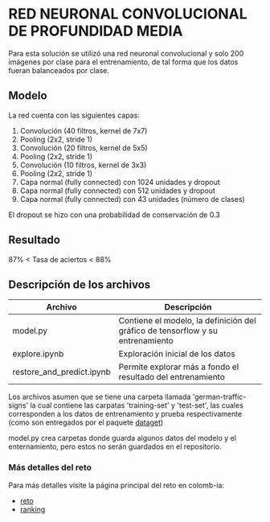 # RED NEURONAL CONVOLUCIONAL DE PROFUNDIDAD MEDIA
Para esta solución se utilizó una red neuronal convolucional y solo 200 imágenes por clase para 
el entrenamiento, de tal forma que los datos fueran balanceados por clase.

## Modelo
La red cuenta con las siguientes capas:
1. Convolución (40 filtros, kernel de 7x7)
2. Pooling (2x2, stride 1)
3. Convolución (20 filtros, kernel de 5x5)
4. Pooling (2x2, stride 1)
5. Convolución (10 filtros, kernel de 3x3)
6. Pooling (2x2, stride 1)
7. Capa normal (fully connected) con 1024 unidades y dropout
8. Capa normal (fully connected) con 512 unidades y dropout
9. Capa normal (fully connected) con 43 unidades (número de clases)
    
El dropout se hizo con una probabilidad de conservación de 0.3

## Resultado

87% < Tasa de aciertos < 88%

## Descripción de los archivos

| Archivo | Descripción|
| - | - |
| model.py | Contiene el modelo, la definición del gráfico de tensorflow y su entrenamiento |
| explore.ipynb | Exploración inicial de los datos |
| restore_and_predict.ipynb | Permite explorar más a fondo el resultado del entrenamiento | 

Los archivos asumen que se tiene una carpeta llamada 'german-traffic-signs' la cual contiene 
las carpatas 'training-set' y 'test-set', las cuales corresponden a los datos de entrenamiento 
y prueba respectivamente (como son entregados por el paquete [dataget](https://github.com/cgarciae/dataget))

model.py crea carpetas donde guarda algunos datos del modelo y el enternamiento, pero estos no 
serán guardados en el repositorio.

### Más detalles del reto 
Para más detalles visite la página principal del reto en colomb-ia:
* [reto](https://github.com/colomb-ia/supervised-avanzado-german-traffic-signs)
* [ranking](https://github.com/colomb-ia/supervised-avanzado-german-traffic-signs/blob/master/ranking.md)

    


